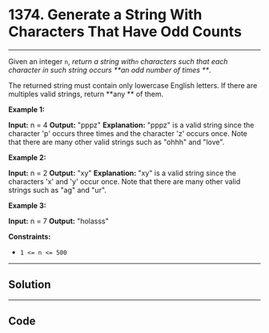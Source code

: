 # 1374. Generate a String With Characters That Have Odd Counts

---

Given an integer `n`, _return a string with`n` characters such that each character in such string occurs **an odd number of times **_.

The returned string must contain only lowercase English letters. If there are multiples valid strings, return **any ** of them.  

 

**Example 1:**


**Input:** n = 4
**Output:** "pppz"
**Explanation:** "pppz" is a valid string since the character 'p' occurs three times and the character 'z' occurs once. Note that there are many other valid strings such as "ohhh" and "love".


**Example 2:**


**Input:** n = 2
**Output:** "xy"
**Explanation:** "xy" is a valid string since the characters 'x' and 'y' occur once. Note that there are many other valid strings such as "ag" and "ur".


**Example 3:**


**Input:** n = 7
**Output:** "holasss"


 

**Constraints:**

  * `1 <= n <= 500`

---

## Solution



---

## Code
```python


```